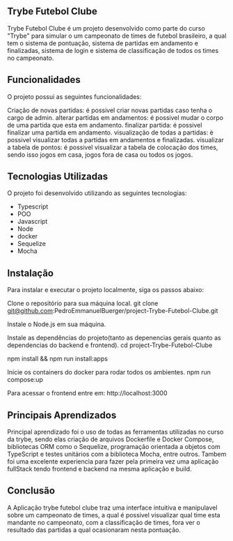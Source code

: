
## Trybe Futebol Clube

Trybe Futebol Clube é um projeto desenvolvido como parte do curso "Trybe" para simular o um campeonato de times de futebol brasileiro, a qual tem o sistema de pontuação, sistema de partidas em andamento e finalizadas, sistema de login e sistema de classificação de todos os times no campeonato.

## Funcionalidades
O projeto possui as seguintes funcionalidades:

Criação de novas partidas: é possivel criar novas partidas caso tenha o cargo de admin.
alterar partidas em andamentos: é possivel mudar o corpo de uma partida que esta em andamento.
finalizar partida: é possivel finalizar uma partida em andamento.
visualização de todas a partidas: è possivel visualizar todas a partidas em andamentos e finalizadas.
visualizar a tabela de pontos: é possivel visualizar a tabela de colocação dos times, sendo isso jogos em casa, jogos fora de casa ou todos os jogos.

## Tecnologias Utilizadas
O projeto foi desenvolvido utilizando as seguintes tecnologias:

- Typescript
- POO
- Javascript
- Node
- docker
- Sequelize
- Mocha

## Instalação
Para instalar e executar o projeto localmente, siga os passos abaixo:

Clone o repositório para sua máquina local.
git clone git@github.com:PedroEmmanuelBuerger/project-Trybe-Futebol-Clube.git

Instale o Node.js em sua máquina.

Instale as dependências do projeto(tanto as depenencias gerais quanto as dependencias do backend e frontend).
cd project-Trybe-Futebol-Clube

npm install &&  npm run install:apps

Inicie os containers do docker para rodar todos os ambientes.
npm run compose:up

Para acessar o frontend entre em: http://localhost:3000

## Principais Aprendizados
Principal aprendizado foi o uso de todas as ferramentas utilizadas no curso da trybe, sendo elas criação de arquivos Dockerfile e Docker Compose, bibliotecas ORM como o Sequelize, programação orientada a objetos com TypeScript e testes unitários com a biblioteca Mocha, entre outros. Tambem foi uma excelente experiencia para fazer pela primeira vez uma aplicação fullStack tendo frontend e backend na mesma aplicação e build.

## Conclusão
A Aplicação trybe futebol clube traz uma interface intuitiva e manipulavel sobre um campeonato de times, a qual é possivel visualizar qual time esta mandante no campeonato, com a classificação de times, fora ver o resultado das partidas a qual ocasionaram nesta pontuação.

